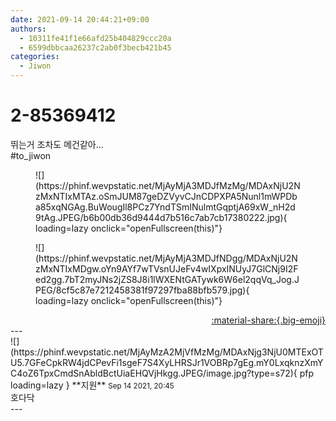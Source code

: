 ```yaml
---
date: 2021-09-14 20:44:21+09:00
authors:
  - 10311fe41f1e66afd25b404829ccc20a
  - 6599dbbcaa26237c2ab0f3becb421b45
categories:
  - Jiwon
---
```


# 2-85369412

<div class="post-container" markdown="1">
<div class="content-container md-sidebar__scrollwrap" markdown="1">

뛰는거 조차도 메건같아...<br>\#to_jiwon
<figure markdown="1">
![](https://phinf.wevpstatic.net/MjAyMjA3MDJfMzMg/MDAxNjU2NzMxNTIxMTAz.oSmJUM87geDZVyvCJnCDPXPA5Nunl1mWPDba85xqNGAg.BuWougIl8PCz7YndTSmINulmtGqptjA69xW_nH2d9tAg.JPEG/b6b00db36d9444d7b516c7ab7cb17380222.jpg){ loading=lazy onclick="openFullscreen(this)"}
</figure>

<figure markdown="1">
![](https://phinf.wevpstatic.net/MjAyMjA3MDJfNDgg/MDAxNjU2NzMxNTIxMDgw.oYn9AYf7wTVsnUJeFv4wIXpxINUyJ7GlCNj9I2Fed2gg.7bT2myJNs2jZS8J8i1lWXENtGATywk6W6el2qqVq_Jog.JPEG/8cf5c87e7212458381f97297fba88bfb579.jpg){ loading=lazy onclick="openFullscreen(this)"}
</figure>


</div>
</div>

<div style="text-align: right;" markdown="1">
<a href="https://weverse.io/fromis9/fanpost/2-85369412" style="text-align: right;">:material-share:{.big-emoji}</a>
</div>
---

<div class="comments-container md-sidebar__scrollwrap" markdown="1">
<div class="comment" markdown="1">
<div class='id-container' markdown="1">
![](https://phinf.wevpstatic.net/MjAyMzA2MjVfMzMg/MDAxNjg3NjU0MTExOTU5.7GFeCpkRW4jdCPevFi1sgeF7S4XyLHRSJr1VOBRp7gEg.mY0LxqknzXmYC4oZ6TpxCmdSnAbldBctUiaEHQVjHkgg.JPEG/image.jpg?type=s72){ pfp loading=lazy }
**<span class="artist">지원</span>** <small>Sep 14 2021, 20:45</small><br>
</div>
<div class='comment-body' markdown="1">
호다닥
</div>
</div>
</div>
---
